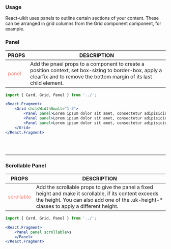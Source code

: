### Usage
React-uikit uses panels to outline certain sections of your content. These can be arranged in grid columns from the Grid component component, for example.

### Panel

| PROPS  | DESCRIPTION |
| ----- | ----------- |
| <span style="color:salmon">panel</span> | Add the pnael props to a <Panel> component to create a position context, set box-sizing to border-box, apply a clearfix and to remove the bottom margin of its last child element. |

```jsx
import { Card, Grid, Panel } from '../';

<React.Fragment>
    <Grid childWidthSmall="1-3">
        <Panel panel>Lorem ipsum dolor sit amet, consectetur adipisicing elit, sed do eiusmod tempor incididunt ut labore et dolore magna aliqua.</Panel>
        <Panel panel>Lorem ipsum dolor sit amet, consectetur adipisicing elit, sed do eiusmod tempor incididunt ut labore et dolore magna aliqua.</Panel>
        <Panel panel>Lorem ipsum dolor sit amet, consectetur adipisicing elit, sed do eiusmod tempor incididunt ut labore et dolore magna aliqua.</Panel>
    </Grid>
</React.Fragment>
```

<br /><br /><hr />

### Scrollable Panel

| PROPS  | DESCRIPTION |
| ----- | ----------- |
| <span style="color:salmon">scrollable</span> | Add the scrollable props to give the panel a fixed height and make it scrollable, if its content exceeds the height. You can also add one of the .uk-height-* classes to apply a different height. |

```jsx
import { Card, Grid, Panel } from '../';

<React.Fragment>
    <Panel panel scrollable>s
    </Panel>
</React.Fragment>
```
